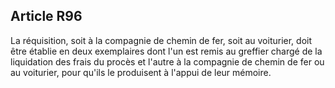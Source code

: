Article R96
----
La réquisition, soit à la compagnie de chemin de fer, soit au voiturier, doit
être établie en deux exemplaires dont l'un est remis au greffier chargé de la
liquidation des frais du procès et l'autre à la compagnie de chemin de fer ou au
voiturier, pour qu'ils le produisent à l'appui de leur mémoire.
